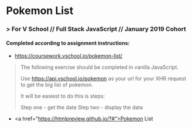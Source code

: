 # Pokemon List
### > For V School // Full Stack JavaScript // January 2019 Cohort

#### Completed according to assignment instructions: 
- https://coursework.vschool.io/pokemon-list/

>The following exercise should be completed in vanilla JavaScript.
>
>Use https://api.vschool.io/pokemon as your url for your XHR request to get the big list of pokemon.
>
>It will be easiest to do this is steps:
>
>Step one - get the data
>Step two - display the data

- <a href="https://htmlpreview.github.io/?#”>Pokemon List</a>
